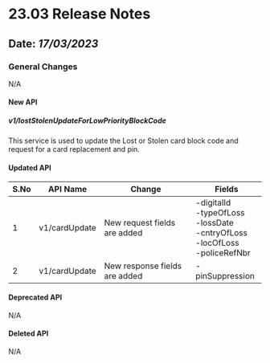 # 23.03 Release Notes

## Date: *17/03/2023*

### General Changes

N/A

#### New API

##### *v1/lostStolenUpdateForLowPriorityBlockCode*

This service is used to update the Lost or Stolen card block code and request for a card replacement and pin.

#### Updated API

| S.No | API Name      | Change                        | Fields                                                                                          |
|------|---------------|-------------------------------|-------------------------------------------------------------------------------------------------|
| 1    | v1/cardUpdate | New request fields are added  | -digitalId<br/> -typeOfLoss<br/> -lossDate<br/> -cntryOfLoss<br/> -locOfLoss<br/> -policeRefNbr |
| 2    | v1/cardUpdate | New response fields are added | -pinSuppression                                                                                 |

#### Deprecated API

N/A

#### Deleted API

N/A